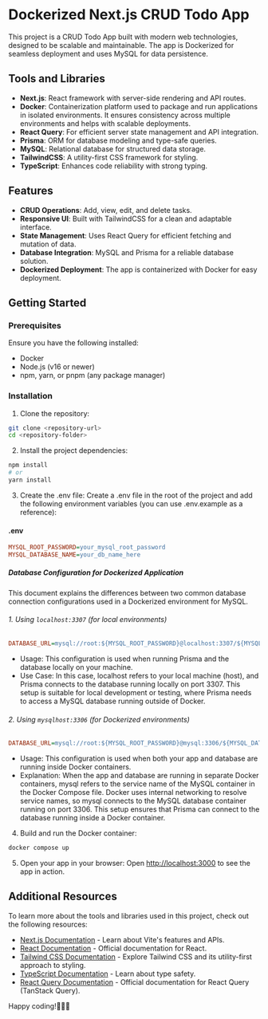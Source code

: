 # Dockerized Next.js CRUD Todo App

This project is a CRUD Todo App built with modern web technologies, designed to be scalable and maintainable. The app is Dockerized for seamless deployment and uses MySQL for data persistence.

## Tools and Libraries

- **Next.js**: React framework with server-side rendering and API routes.
- **Docker**: Containerization platform used to package and run applications in isolated environments. It ensures consistency across multiple environments and helps with scalable deployments.
- **React Query**: For efficient server state management and API integration.
- **Prisma**: ORM for database modeling and type-safe queries.
- **MySQL**: Relational database for structured data storage.
- **TailwindCSS**: A utility-first CSS framework for styling.
- **TypeScript**: Enhances code reliability with strong typing.

## Features

- **CRUD Operations**: Add, view, edit, and delete tasks.
- **Responsive UI**: Built with TailwindCSS for a clean and adaptable interface.
- **State Management**: Uses React Query for efficient fetching and mutation of data.
- **Database Integration**: MySQL and Prisma for a reliable database solution.
- **Dockerized Deployment**: The app is containerized with Docker for easy deployment.

## Getting Started

### Prerequisites

Ensure you have the following installed:

- Docker
- Node.js (v16 or newer)
- npm, yarn, or pnpm (any package manager)

### Installation

1. Clone the repository:

```bash
git clone <repository-url>
cd <repository-folder>
```

2. Install the project dependencies:

```bash
npm install
# or
yarn install
```

3. Create the .env file:
Create a .env file in the root of the project and add the following environment variables (you can use .env.example as a reference):
#### .env
```ini
MYSQL_ROOT_PASSWORD=your_mysql_root_password
MYSQL_DATABASE_NAME=your_db_name_here
```

##### Database Configuration for Dockerized Application

This document explains the differences between two common database connection configurations used in a Dockerized environment for MySQL.

###### 1. Using `localhost:3307` (for local environments)
```ini
DATABASE_URL=mysql://root:${MYSQL_ROOT_PASSWORD}@localhost:3307/${MYSQL_DATABASE_NAME}
```
- Usage: This configuration is used when running Prisma and the database locally on your machine.
- Use Case:  In this case, localhost refers to your local machine (host), and Prisma connects to the database running locally on port 3307. This setup is suitable for local development or testing, where Prisma needs to access a MySQL database running outside of Docker.  

###### 2. Using `mysqlhost:3306` (for Dockerized environments)
```ini
DATABASE_URL=mysql://root:${MYSQL_ROOT_PASSWORD}@mysql:3306/${MYSQL_DATABASE_NAME}
```
- Usage: This configuration is used when both your app and database are running inside Docker containers.
- Explanation: When the app and database are running in separate Docker containers, mysql refers to the service name of the MySQL container in the Docker Compose file. Docker uses internal networking to resolve service names, so mysql connects to the MySQL database container running on port 3306. This setup ensures that Prisma can connect to the database running inside a Docker container.

4. Build and run the Docker container:

```bash
docker compose up
```

5. Open your app in your browser:
Open [http://localhost:3000](http://localhost:300) to see the app in action.

## Additional Resources

To learn more about the tools and libraries used in this project, check out the following resources:

- [Next.js Documentation](https://nextjs.org/) - Learn about Vite's features and APIs.
- [React Documentation](https://reactjs.org/) - Official documentation for React.
- [Tailwind CSS Documentation](https://tailwindcss.com/docs) - Explore Tailwind CSS and its utility-first approach to styling.
- [TypeScript Documentation](https://www.typescriptlang.org/) - Learn about type safety.
- [React Query Documentation](https://tanstack.com/query/latest/docs/framework/react/overview) -  Official documentation for React Query (TanStack Query). 


Happy coding!🎉🎉🎉